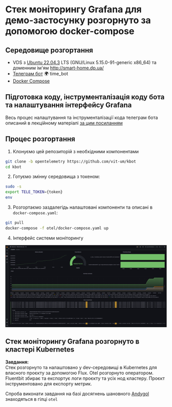 # Стек моніторингу Grafana для демо-застосунку розгорнуто за допомогою docker-compose

## Середовище розгортання
- VDS з [Ubuntu 22.04.3](https://ubuntu.com/) LTS (GNU/Linux 5.15.0-91-generic x86_64) та доменним ім'ям http://smart-home.dp.ua/
- [Телеграм бот](https://t.me/umanetsvitalii_bot) 🌍 time_bot
- [Docker Compose](https://docs.docker.com/compose/)

## Підготовка коду, інструменталізація коду бота та налаштування інтерфейсу Grafana

Весь процес налаштування та інструменталізації кода телеграм бота описаний в лекційному матеріалі [за цим посиланням](https://github.com/vit-um/DevOps/wiki/%D0%9C%D0%BE%D0%BD%D1%96%D1%82%D0%BE%D1%80%D0%B8%D0%BD%D0%B3#coding-session-k8s--otel)

## Процес розгортання

1. Клонуємо цей репозиторій з необхідними компонентами 
```sh
git clone -b opentelemetry https://github.com/vit-um/kbot
cd kbot
```
2. Готуємо змінну середовища з токеном: 
```sh
sudo -s
export TELE_TOKEN={token}
env
```

3. Розгортаємо заздалегідь налаштовані компоненти та описані в `docker-compose.yaml`:
```sh
git pull
docker-compose -f otel/docker-compose.yaml up
```

4. Інтерфейс системи моніторингу

![Grafana Dashboard](.img/GrafanaDashboard.png) 

## Стек моніторингу Grafana розгорнуто в кластері Kubernetes 

**Завдання:**   
Стек розгорнуто та налаштовано у dev-середовищі в Kubernetes для власного проєкту за допомогою Flux. Otel розгорнуто оператором. Fluentbit збирає та експортує логи проєкту та усіх нод кластеру. Проєкт інструментовано для експорту метрик.

Спроба виконати завдання на базі досягнень шановного [Andygol](https://github.com/Andygol) знаходяться в гілці `otel`